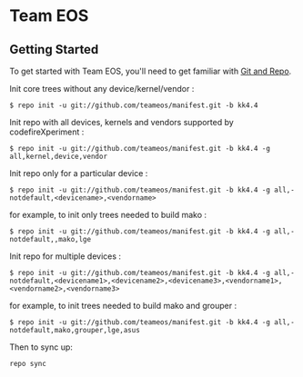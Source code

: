 Team EOS
===========


Getting Started
---------------

To get started with Team EOS, you'll need to get
familiar with [Git and Repo](http://source.android.com/source/using-repo.html).

Init core trees without any device/kernel/vendor :

    $ repo init -u git://github.com/teameos/manifest.git -b kk4.4

Init repo with all devices, kernels and vendors supported by codefireXperiment :

    $ repo init -u git://github.com/teameos/manifest.git -b kk4.4 -g all,kernel,device,vendor

Init repo only for a particular device :

    $ repo init -u git://github.com/teameos/manifest.git -b kk4.4 -g all,-notdefault,<devicename>,<vendorname>

for example, to init only trees needed to build mako :

    $ repo init -u git://github.com/teameos/manifest.git -b kk4.4 -g all,-notdefault,,mako,lge

Init repo for multiple devices :

    $ repo init -u git://github.com/teameos/manifest.git -b kk4.4 -g all,-notdefault,<devicename1>,<devicename2>,<devicename3>,<vendorname1>,<vendorname2>,<vendorname3>

for example, to init trees needed to build mako and grouper :

    $ repo init -u git://github.com/teameos/manifest.git -b kk4.4 -g all,-notdefault,mako,grouper,lge,asus

Then to sync up:

    repo sync
